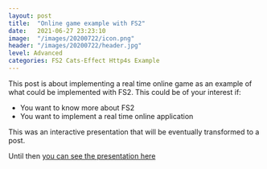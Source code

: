 ```yaml
---
layout: post
title:  "Online game example with FS2"
date:   2021-06-27 23:23:10
image:  "/images/20200722/icon.png"
header: "/images/20200722/header.jpg"
level: Advanced
categories: FS2 Cats-Effect Http4s Example
---
```


This post is about implementing a real time online game as an example of what could be implemented
with FS2. This could be of your interest if:

* You want to know more about FS2
* You want to implement a real time online application

This was an interactive presentation that will be eventually transformed
to a post.

Until then [you can see the presentation here](https://algd.github.io/http4s-online-game)